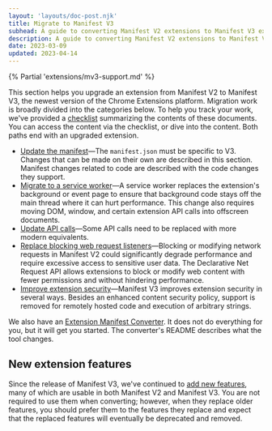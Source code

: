 ```yaml
---
layout: 'layouts/doc-post.njk'
title: Migrate to Manifest V3
subhead: A guide to converting Manifest V2 extensions to Manifest V3 extensions.
description: A guide to converting Manifest V2 extensions to Manifest V3 extensions.
date: 2023-03-09
updated: 2023-04-14
---
```


{% Partial 'extensions/mv3-support.md' %}

This section helps you upgrade an extension from Manifest V2 to Manifest V3, the newest version of the Chrome Extensions platform. Migration work is broadly divided into the categories below. To help you track your work, we've provided a [checklist](/docs/extensions/migrating/checklist/) summarizing the contents of these documents. You can access the content via the checklist, or dive into the content. Both paths end with an upgraded extension. 

* [Update the manifest](/docs/extensions/migrating/manifest/)&mdash;The `manifest.json` must be specific to V3. Changes that can be made on their own are described in this section. Manifest changes related to code are described with the code changes they support.
* [Migrate to a service worker](/docs/extensions/migrating/to-service-workers/)&mdash;A service worker replaces the extension's background or event page to ensure that background code stays off the main thread where it can hurt performance. This change also requires moving DOM, window, and certain extension API calls into offscreen documents. 
* [Update API calls](/docs/extensions/migrating/api-calls)&mdash;Some API calls need to be replaced with more modern equivalents. 
* [Replace blocking web request listeners](/docs/extensions/migrating/blocking-web-requests)&mdash;Blocking or modifying network requests in Manifest V2 could significantly degrade performance and require excessive access to sensitive user data. The Declarative Net Request API allows extensions to block or modify web content with fewer permissions and without hindering performance.
* [Improve extension security](/docs/extensions/migrating/improve-security)&mdash;Manifest V3 improves extension security in several ways. Besides an enhanced content security policy, support is removed for remotely hosted code and execution of arbitrary strings.

We also have an [Extension Manifest Converter](https://github.com/GoogleChromeLabs/extension-manifest-converter). It does not do everything for you, but it will get you started. The converter's README describes what the tool changes.

## New extension features

Since the release of Manifest V3, we've continued to [add new features](/docs/extensions/whatsnew/), many of which are usable in both Manifest V2 and Manifest V3. You are not required to use them when converting; however, when they replace older features, you should prefer them to the features they replace and expect that the replaced features will eventually be deprecated and removed.
